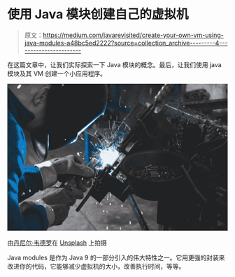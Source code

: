 # 使用 Java 模块创建自己的虚拟机

> 原文：<https://medium.com/javarevisited/create-your-own-vm-using-java-modules-a48bc5ed2222?source=collection_archive---------4----------------------->

在这篇文章中，让我们实际探索一下 Java 模块的概念。最后，让我们使用 java 模块及其 VM 创建一个小应用程序。

![](img/616d01a3c674bcdf2a1e36aca821ba8f.png)

由[丹尼尔·韦德罗](https://unsplash.com/@dwiadro?utm_source=medium&utm_medium=referral)在 [Unsplash](https://unsplash.com?utm_source=medium&utm_medium=referral) 上拍摄

Java modules 是作为 Java 9 的一部分引入的伟大特性之一。它用更强的封装来改进你的代码，它能够减少虚拟机的大小，改善执行时间，等等。